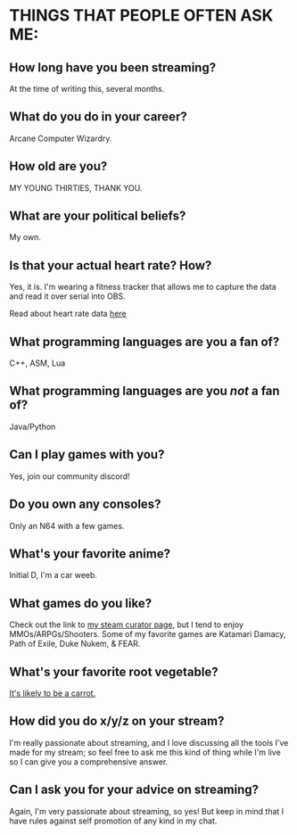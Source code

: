 
# THINGS THAT PEOPLE OFTEN ASK ME: 

## How long have you been streaming?

At the time of writing this, several months.

## What do you do in your career?

Arcane Computer Wizardry.

## How old are you?

MY YOUNG THIRTIES, THANK YOU.

## What are your political beliefs?

My own.

## Is that your actual heart rate? How?

Yes, it is. I'm wearing a fitness tracker that allows me to capture the data and read it over serial into OBS. 

Read about heart rate data [here](https://en.wikipedia.org/wiki/Heart_rate#Resting_heart_rate)

## What programming languages are you a fan of?

C++, ASM, Lua

## What programming languages are you *not* a fan of?

Java/Python

## Can I play games with you?

Yes, join our community discord!

## Do you own any consoles?

Only an N64 with a few games.

## What's your favorite anime?

Initial D, I'm a car weeb.

## What games do you like?

Check out the link to [my steam curator page](https://store.steampowered.com/curator/36232137-BurlapTV/), but I tend to enjoy MMOs/ARPGs/Shooters. Some of my favorite games are Katamari Damacy, Path of Exile, Duke Nukem, & FEAR.

## What's your favorite root vegetable?

[It's likely to be a carrot.](https://www.twitch.tv/burlaptv/clip/VivaciousPerfectHawkTheRinger)

## How did you do x/y/z on your stream?

I'm really passionate about streaming, and I love discussing all the tools I've made for my stream; so feel free to ask me this kind of thing while I'm live so I can give you a comprehensive answer.

## Can I ask you for your advice on streaming?

Again, I'm very passionate about streaming, so yes! But keep in mind that I have rules against self promotion of any kind in my chat.
